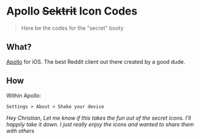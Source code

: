 # Apollo ~~Sektrit~~ Icon Codes

> Here be the codes for the "secret" booty

## What?

[Apollo](https://apolloapp.io/) for iOS. The best Reddit client out there created by a good dude.

## How

Within Apollo:

`Settings > About > Shake your device`

_Hey Christian,_
_Let me know if this takes the fun out of the secret icons. I'll happily take it down. I just really enjoy the icons and wanted to share them with others_
